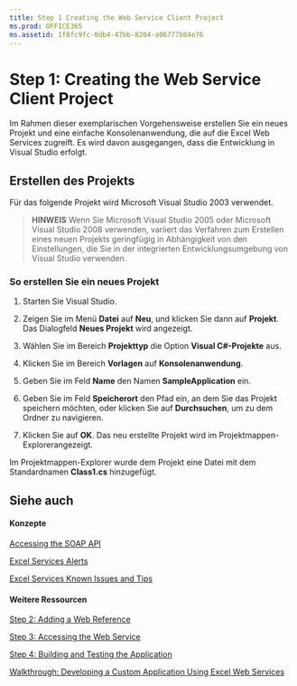 ```yaml
---
title: Step 1 Creating the Web Service Client Project
ms.prod: OFFICE365
ms.assetid: 1f0fc9fc-0db4-47bb-8204-a06777b84e76
---
```



# Step 1: Creating the Web Service Client Project

Im Rahmen dieser exemplarischen Vorgehensweise erstellen Sie ein neues Projekt und eine einfache Konsolenanwendung, die auf die Excel Web Services zugreift. Es wird davon ausgegangen, dass die Entwicklung in Visual Studio erfolgt.
  
    
    


## Erstellen des Projekts

Für das folgende Projekt wird Microsoft Visual Studio 2003 verwendet.
  
    
    

> **HINWEIS**
>  Wenn Sie Microsoft Visual Studio 2005 oder Microsoft Visual Studio 2008 verwenden, variiert das Verfahren zum Erstellen eines neuen Projekts geringfügig in Abhängigkeit von den Einstellungen, die Sie in der integrierten Entwicklungsumgebung von Visual Studio verwenden.
  
    
    


### So erstellen Sie ein neues Projekt


1. Starten Sie Visual Studio.
    
  
2. Zeigen Sie im Menü **Datei** auf **Neu**, und klicken Sie dann auf **Projekt**. Das Dialogfeld **Neues Projekt** wird angezeigt.
    
  
3. Wählen Sie im Bereich **Projekttyp** die Option **Visual C#-Projekte** aus.
    
  
4. Klicken Sie im Bereich **Vorlagen** auf **Konsolenanwendung**.
    
  
5. Geben Sie im Feld **Name** den Namen **SampleApplication** ein.
    
  
6. Geben Sie im Feld **Speicherort** den Pfad ein, an dem Sie das Projekt speichern möchten, oder klicken Sie auf **Durchsuchen**, um zu dem Ordner zu navigieren.
    
  
7. Klicken Sie auf **OK**. Das neu erstellte Projekt wird im Projektmappen-Explorerangezeigt. 
  
    
    
Im Projektmappen-Explorer wurde dem Projekt eine Datei mit dem Standardnamen **Class1.cs** hinzugefügt.
    
  

## Siehe auch


#### Konzepte


  
    
    
 [Accessing the SOAP API](accessing-the-soap-api.md)
  
    
    
 [Excel Services Alerts](excel-services-alerts.md)
  
    
    
 [Excel Services Known Issues and Tips](excel-services-known-issues-and-tips.md)
#### Weitere Ressourcen


  
    
    
 [Step 2: Adding a Web Reference](step-2-adding-a-web-reference.md)
  
    
    
 [Step 3: Accessing the Web Service](step-3-accessing-the-web-service.md)
  
    
    
 [Step 4: Building and Testing the Application](step-4-building-and-testing-the-application.md)
  
    
    
 [Walkthrough: Developing a Custom Application Using Excel Web Services](walkthrough-developing-a-custom-application-using-excel-web-services.md)
